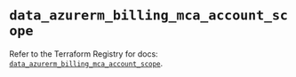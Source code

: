 # `data_azurerm_billing_mca_account_scope`

Refer to the Terraform Registry for docs: [`data_azurerm_billing_mca_account_scope`](https://registry.terraform.io/providers/hashicorp/azurerm/4.20.0/docs/data-sources/billing_mca_account_scope).
